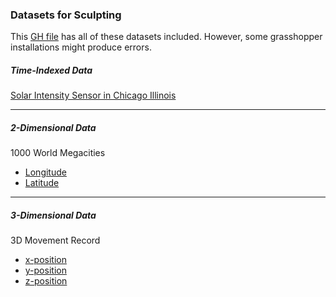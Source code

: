 ### Datasets for Sculpting

This [GH file](data_example.gh) has all of these datasets included. However, some grasshopper installations might produce errors.

##### Time-Indexed Data
[Solar Intensity Sensor in Chicago Illinois](sensor.txt)

---

##### 2-Dimensional Data
1000 World Megacities
- [Longitude](longitude.txt)
- [Latitude](latitude.txt)

---

##### 3-Dimensional Data
3D Movement Record
- [x-position](3dx.txt)
- [y-position](3dy.txt)
- [z-position](3dz.txt)
